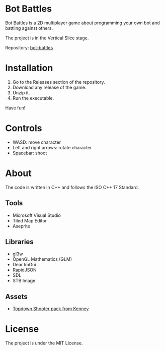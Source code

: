 # Bot Battles
Bot Battles is a 2D multiplayer game about programming your own bot and battling against others.

The project is in the Vertical Slice stage.

Repository: [bot-battles](https://github.com/Sandruski/bot-battles)

# Installation
1. Go to the Releases section of the repository.
2. Download any release of the game.
3. Unzip it.
4. Run the executable.

Have fun!

# Controls
- WASD: move character
- Left and right arrows: rotate character
- Spacebar: shoot

# About
The code is written in C++ and follows the ISO C++ 17 Standard.

## Tools
- Microsoft Visual Studio
- Tiled Map Editor
- Aseprite

## Libraries
- gl3w
- OpenGL Mathematics (GLM)
- Dear ImGui
- RapidJSON
- SDL
- STB Image

## Assets
- [Topdown Shooter pack from Kenney](https://www.kenney.nl/assets/topdown-shooter)

# License
The project is under the MIT License.